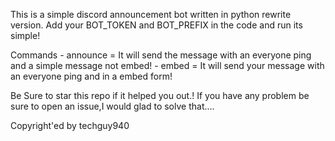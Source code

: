 This is a simple discord announcement bot written in python rewrite version.
Add your BOT_TOKEN and BOT_PREFIX in the code and run its simple!

Commands - <prefix>announce <message> = It will send the message with an everyone ping and a simple message not embed!
         - <prefix>embed <message> = It will send your message with an everyone ping and in a embed form!


Be Sure to star this repo if it helped you out.!
If you have any problem be sure to open an issue,I would glad to solve that....

Copyright'ed by techguy940
   
